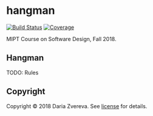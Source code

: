 # hangman

[![Build Status][travis-badge]][travis-url]
[![Coverage][coverage-image]][coverage-url]

MIPT Course on Software Design, Fall 2018.

## Hangman

TODO: Rules

## Copyright

Copyright © 2018 Daria Zvereva. See [license] for details.

[license]: LICENSE.md
[travis-url]: https://travis-ci.com/DariaZvereva/hangman
[travis-badge]: https://travis-ci.com/DariaZvereva/hangman.svg?branch=master
[coverage-image]: https://codecov.io/gh/DariaZvereva/hangman/branch/master/graph/badge.svg
[coverage-url]: https://codecov.io/gh/DariaZvereva/hangman
